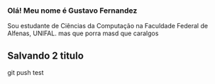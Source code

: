 ### Olá! Meu nome é Gustavo Fernandez
Sou estudante de Ciências da Computação na Faculdade Federal de Alfenas, UNIFAL. 
mas que porra
masd que caralgos
## Salvando 2 titulo


git push test